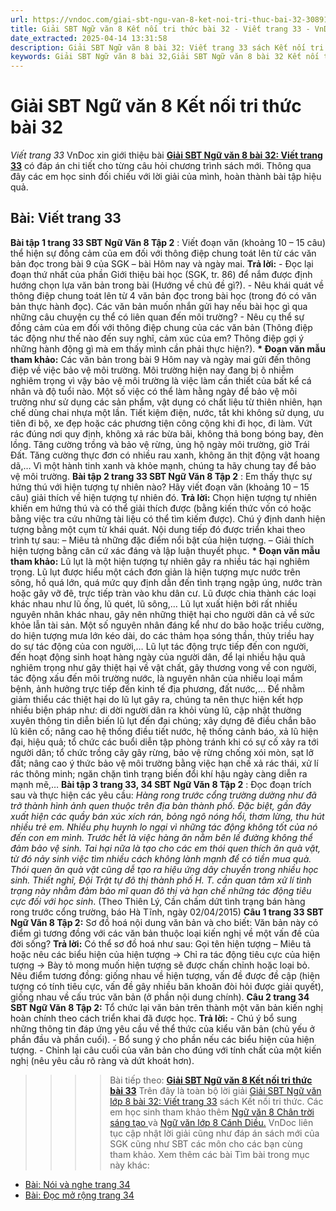 ```yaml
---
url: https://vndoc.com/giai-sbt-ngu-van-8-ket-noi-tri-thuc-bai-32-308911
title: Giải SBT Ngữ văn 8 Kết nối tri thức bài 32 - Viết trang 33 - VnDoc.com
date_extracted: 2025-04-14 13:31:58
description: Giải SBT Ngữ văn 8 bài 32: Viết trang 33 sách Kết nối tri thức có đáp án chi tiết cho các bạn cùng tham khảo.
keywords: Giải SBT Ngữ văn 8 bài 32,Giải SBT Ngữ văn 8 bài 32 Kết nối tri thức,Giải sách bài tập Ngữ văn KNTT lớp 8,Ngữ văn lớp 8 Kết nối tri thức,giải bài tập ngữ văn lớp 8,bài Viết trang 33,giải SBT ngữ văn 8 KNTT trang 33,giải SBT ngữ văn 8 KNTT trang 34
---
```


# Giải SBT Ngữ văn 8 Kết nối tri thức bài 32
 _Viết trang 33_
VnDoc xin giới thiệu bài **[Giải SBT Ngữ văn 8 bài 32: Viết trang 33](<https://vndoc.com/giai-sbt-ngu-van-8-ket-noi-tri-thuc-bai-32-308911>)** có đáp án chi tiết cho từng câu hỏi chương trình sách mới. Thông qua đây các em học sinh đối chiếu với lời giải của mình, hoàn thành bài tập hiệu quả.
## **Bài: Viết trang 33**
**Bài tập 1 trang 33 SBT Ngữ Văn 8 Tập 2** : Viết đoạn văn \(khoảng 10 – 15 câu\) thể hiện sự đồng cảm của em đối với thông điệp chung toát lên từ các văn bản đọc trong bài 9 của SGK – bài Hôm nay và ngày mai.
**Trả lời:**
\- Đọc lại đoạn thứ nhất của phần Giới thiệu bài học \(SGK, tr. 86\) để nắm được định hướng chọn lựa văn bản trong bài \(Hướng về chủ đề gì?\).
\- Nêu khái quát về thông điệp chung toát lên từ 4 văn bản đọc trong bài học \(trong đó có văn bản thực hành đọc\). Các văn bản muốn nhắn gửi hay nếu bài học gì qua những câu chuyện cụ thể có liên quan đến môi trường?
\- Nêu cụ thể sự đồng cảm của em đối với thông điệp chung của các văn bản \(Thông điệp tác động như thế nào đến suy nghĩ, cảm xúc của em? Thông điệp gợi ý những hành động gì mà em thấy mình cần phải thực hiện?\).
**\* Đoạn văn mẫu tham khảo:**
Các văn bản trong bài 9 Hôm nay và ngày mai gửi đến thông điệp về việc bảo vệ môi trường. Môi trường hiện nay đang bị ô nhiễm nghiêm trọng vì vậy bảo vệ môi trường là việc làm cần thiết của bất kể cá nhân và độ tuổi nào. Một số việc có thể làm hằng ngày để bảo vệ môi trường như sử dụng các sản phẩm, vật dụng có chất liệu từ thiên nhiên, hạn chế dùng chai nhựa một lần. Tiết kiệm điện, nước, tắt khi không sử dụng, ưu tiên đi bộ, xe đẹp hoặc các phương tiện công cộng khi đi học, đi làm. Vứt rác đúng nơi quy định, không xả rác bừa bãi, không thả bong bóng bay, đèn lồng. Tăng cường trồng và bảo vệ rừng, ủng hộ ngày môi trường, giờ Trái Đất. Tăng cường thực đơn có nhiều rau xanh, không ăn thịt động vật hoang dã,… Vì một hành tinh xanh và khỏe mạnh, chúng ta hãy chung tay để bảo vệ môi trường.
**Bài tập 2 trang 33 SBT Ngữ Văn 8 Tập 2** : Em thấy thực sự hứng thú với hiện tượng tự nhiên nào? Hãy viết đoạn văn \(khoảng 10 – 15 câu\) giải thích về hiện tượng tự nhiên đó.
**Trả lời:**
Chọn hiện tượng tự nhiên khiến em hứng thú và có thể giải thích được \(bằng kiến thức vốn có hoặc bằng việc tra cứu những tài liệu có thể tìm kiếm được\). Chú ý định danh hiện tượng bằng một cụm từ khái quát. Nội dung tiếp đó được triển khai theo trình tự sau:
– Miêu tả những đặc điểm nổi bật của hiện tượng.
– Giải thích hiện tượng bằng căn cứ xác đáng và lập luận thuyết phục.
**\* Đoạn văn mẫu tham khảo:**
Lũ lụt là một hiện tượng tự nhiên gây ra nhiều tác hại nghiêm trọng. Lũ lụt được hiểu một cách đơn giản là hiện tượng mực nước trên sông, hồ quá lớn, quá mức quy định dẫn đến tình trạng ngập úng, nước tràn hoặc gây vỡ đê, trực tiếp tràn vào khu dân cư. Lũ được chia thành các loại khác nhau như lũ ống, lũ quét, lũ sông,… Lũ lụt xuất hiện bởi rất nhiều nguyên nhân khác nhau, gây nên những thiệt hại cho người dân cả về sức khỏe lẫn tài sản. Một số nguyên nhân đáng kể như do bão hoặc triều cường, do hiện tượng mưa lớn kéo dài, do các thảm họa sóng thần, thủy triều hay do sự tác động của con người,… Lũ lụt tác động trực tiếp đến con người, đến hoạt động sinh hoạt hàng ngày của người dân, để lại nhiều hậu quả nghiêm trọng như gây thiệt hại về vật chất, gây thương vong về con người, tác động xấu đến môi trường nước, là nguyên nhân của nhiều loại mầm bệnh, ảnh hưởng trực tiếp đến kinh tế địa phương, đất nước,… Để nhằm giảm thiểu các thiệt hại do lũ lụt gây ra, chúng ta nên thực hiện kết hợp nhiều biện pháp như: di dời người dân ra khỏi vùng lũ, cập nhật thường xuyên thông tin diễn biến lũ lụt đến đại chúng; xây dựng đê điều chắn bão lũ kiên cố; nâng cao hệ thống điều tiết nước, hệ thống cảnh báo, xả lũ hiện đại, hiệu quả; tổ chức các buổi diễn tập phòng tránh khi có sự cố xảy ra tới người dân; tổ chức trồng cây gây rừng, bảo vệ rừng chống xói mòn, sạt lở đất; nâng cao ý thức bảo vệ môi trường bằng việc hạn chế xả rác thái, xử lí rác thông minh; ngăn chặn tình trạng biến đổi khí hậu ngày càng diễn ra mạnh mẽ,…
**Bài tập 3 trang 33, 34 SBT Ngữ Văn 8 Tập 2** : Đọc đoạn trích sau và thực hiện các yêu cầu:
_Hàng rong trước cổng trường dường như đã trở thành hình ảnh quen thuộc trên địa bàn thành phố. Đặc biệt, gần đây xuất hiện các quầy bán xúc xích rán, bỏng ngô nóng hổi, thơm lừng, thu hút nhiều trẻ em._
_Nhiều phụ huynh lo ngại vì những tác động không tốt của nó đến con em mình. Trước hết là việc hàng ăn nằm bên lề đường không thể đảm bảo vệ sinh. Tai hại nữa là tạo cho các em thói quen thích ăn quà vặt, từ đó nảy sinh việc tìm nhiều cách không lành mạnh để có tiền mua quà. Thói quen ăn quà vặt cũng dễ tạo ra hiệu ứng dây chuyền trong nhiều học sinh._
_Thiết nghĩ, Đội Trật tự đô thị thành phố H. T. cần quan tâm xử lí tình trạng này nhằm đảm bảo mĩ quan đô thị và hạn chế những tác động tiêu cực đối với học sinh_.
\(Theo Thiên Lý, Cần chấm dứt tình trạng bán hàng rong trước cổng trường, báo Hà Tĩnh, ngày 02/04/2015\)
**Câu 1 trang 33 SBT Ngữ Văn 8 Tập 2:** Sơ đồ hoá nội dung văn bản và cho biết: Văn bản này có điểm gì tương đồng với các văn bản thuộc loại kiến nghị về một vấn đề của đời sống?
**Trả lời:**
Có thể sơ đồ hoá như sau: Gọi tên hiện tượng – Miêu tả hoặc nêu các biểu hiện của hiện tượng → Chỉ ra tác động tiêu cực của hiện tượng → Bày tỏ mong muốn hiện tượng sẽ được chấn chỉnh hoặc loại bỏ.
Nêu điểm tương đồng: giống nhau về hiện tượng, vấn đề được đề cập \(hiện tượng có tính tiêu cực, vấn đề gây nhiều băn khoăn đòi hỏi được giải quyết\), giống nhau về cấu trúc văn bản \(ở phần nội dung chính\).
**Câu 2 trang 34 SBT Ngữ Văn 8 Tập 2:** Tổ chức lại văn bản trên thành một văn bản kiến nghị hoàn chính theo cách triển khai đã được học.
**Trả lời:**
\- Chú ý bổ sung những thông tin đáp ứng yêu cầu về thể thức của kiểu văn bản \(chủ yếu ở phần đầu và phần cuối\).
\- Bổ sung ý cho phần nếu các biểu hiện của hiện tượng.
\- Chỉnh lại câu cuối của văn bản cho đúng với tính chất của một kiến nghị \(nêu yêu cầu rõ ràng và dứt khoát hơn\).
>>>> Bài tiếp theo: **[Giải SBT Ngữ văn 8 Kết nối tri thức bài 33](<https://vndoc.com/giai-sbt-ngu-van-8-ket-noi-tri-thuc-bai-33-308912>)**
Trên đây là toàn bộ lời giải [Giải SBT Ngữ văn lớp 8 bài 32: Viết trang 33](<https://vndoc.com/giai-sbt-ngu-van-8-ket-noi-tri-thuc-bai-32-308911>) sách Kết nối tri thức. Các em học sinh tham khảo thêm [Ngữ văn 8 Chân trời sáng tạo ](<https://vndoc.com/ngu-van-8-chan-troi-sang-tao>)và [Ngữ văn lớp 8 Cánh Diều.](<https://vndoc.com/ngu-van-8-canh-dieu>) VnDoc liên tục cập nhật lời giải cũng như đáp án sách mới của SGK cũng như SBT các môn cho các bạn cùng tham khảo.
Xem thêm các bài Tìm bài trong mục này khác:
  * [Bài: Nói và nghe trang 34](</giai-sbt-ngu-van-8-ket-noi-tri-thuc-bai-33-308912>)
  * [Bài: Đọc mở rộng trang 34](</giai-sbt-ngu-van-8-ket-noi-tri-thuc-bai-34-308913>)

